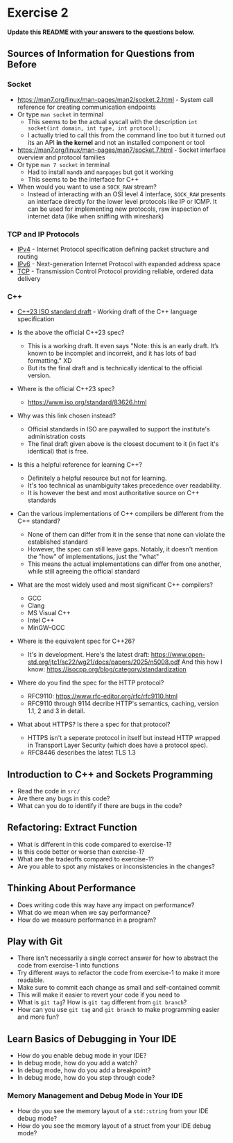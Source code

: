 # Exercise 2

**Update this README with your answers to the questions below.**

## Sources of Information for Questions from Before

### Socket 
- https://man7.org/linux/man-pages/man2/socket.2.html - System call reference
  for creating communication endpoints
- Or type `man socket` in terminal
    - This seems to be the actual syscall with the description `int socket(int domain, int type, int protocol);`
    - I actually tried to call this from the command line too but it turned out its an API **in the kernel** and not an installed component or tool
- https://man7.org/linux/man-pages/man7/socket.7.html - Socket interface 
  overview and protocol families
- Or type `man 7 socket` in terminal
  - Had to install `mandb` and `manpages` but got it working
  - This seems to be the interface for C++
- When would you want to use a `SOCK_RAW` stream?
  - Instead of interacting with an OSI level 4 interface, `SOCK_RAW` presents an interface directly for the lower level protocols like IP or ICMP. It can be used for implementing new protocols, raw inspection of internet data (like when sniffing with wireshark) 

### TCP and IP Protocols
- [IPv4](https://www.rfc-editor.org/info/rfc791) - Internet Protocol 
  specification defining packet structure and routing
- [IPv6](https://www.rfc-editor.org/info/rfc8200) - Next-generation Internet 
  Protocol with expanded address space
- [TCP](https://datatracker.ietf.org/doc/html/rfc9293) - Transmission Control 
  Protocol providing reliable, ordered data delivery
    
### C++
- [C++23 ISO standard draft](https://www.open-std.org/jtc1/sc22/wg21/docs/papers/2023/n4950.pdf) - 
  Working draft of the C++ language specification
- Is the above the official C++23 spec? 
  - This is a working draft. It even says "Note: this is an early draft. It’s known to be incomplet and incorrekt, and it has lots of bad formatting." XD
  - But its the final draft and is technically identical to the official version.
- Where is the official C++23 spec?
  - https://www.iso.org/standard/83626.html
- Why was this link chosen instead?
  - Official standards in ISO are paywalled to support the institute's administration costs
  - The final draft given above is the closest document to it (in fact it's identical) that is free.
- Is this a helpful reference for learning C++?
  - Definitely a helpful resource but not for learning.
  - It's too technical as unambiguity takes precedence over readability.
  - It is however the best and most authoritative source on C++ standards 
- Can the various implementations of C++ compilers be different from the C++ standard?
  - None of them can differ from it in the sense that none can violate the established standard
  - However, the spec can still leave gaps. Notably, it doesn't mention the "how" of implementations, just the "what"
  - This means the actual implementations can differ from one another, while still agreeing the official standard
   
- What are the most widely used and most significant C++ compilers?
  - GCC
  - Clang
  - MS Visual C++
  - Intel C++
  - MinGW-GCC
- Where is the equivalent spec for C++26?
  - It's in development. Here's the latest draft: https://www.open-std.org/jtc1/sc22/wg21/docs/papers/2025/n5008.pdf
   And this how I know: https://isocpp.org/blog/category/standardization
- Where do you find the spec for the HTTP protocol?
  - RFC9110: https://www.rfc-editor.org/rfc/rfc9110.html
  - RFC9110 through 9114 decribe HTTP's semantics, caching, version 1.1, 2 and 3 in detail.
- What about HTTPS? Is there a spec for that protocol?
  - HTTPS isn't a seperate protocol in itself but instead HTTP wrapped in Transport Layer Security (which does have a protocol spec).
  - RFC8446 describes the latest TLS 1.3


## Introduction to C++ and Sockets Programming

- Read the code in `src/`
- Are there any bugs in this code? 
- What can you do to identify if there are bugs in the code?

## Refactoring: Extract Function

- What is different in this code compared to exercise-1?
- Is this code better or worse than exercise-1?
- What are the tradeoffs compared to exercise-1?
- Are you able to spot any mistakes or inconsistencies in the changes?
  
## Thinking About Performance

- Does writing code this way have any impact on performance?
- What do we mean when we say performance?
- How do we measure performance in a program?

## Play with Git

- There isn't necessarily a single correct answer for how to abstract the 
  code from exercise-1 into functions
- Try different ways to refactor the code from exercise-1 to make it more
  readable.
- Make sure to commit each change as small and self-contained commit
- This will make it easier to revert your code if you need to
- What is `git tag`? How is `git tag` different from `git branch`?
- How can you use `git tag` and `git branch` to make programming easier and
  more fun?

## Learn Basics of Debugging in Your IDE

- How do you enable debug mode in your IDE?
- In debug mode, how do you add a watch?
- In debug mode, how do you add a breakpoint?
- In debug mode, how do you step through code?

### Memory Management and Debug Mode in Your IDE

- How do you see the memory layout of a `std::string` from your IDE debug mode?
- How do you see the memory layout of a struct from your IDE debug mode?